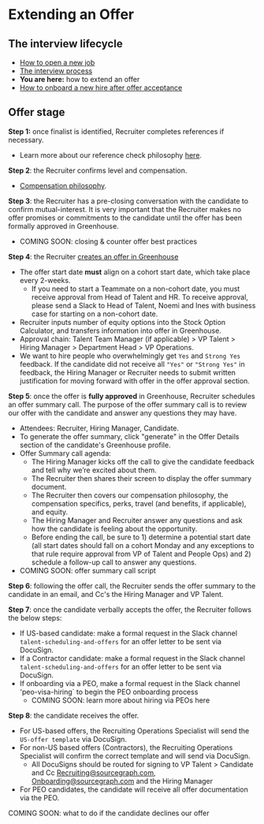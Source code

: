 # Extending an Offer

## The interview lifecycle

- [How to open a new job](./opening_a_new_job.md)
- [The interview process](./interview_process.md)
- **You are here:** how to extend an offer
- [How to onboard a new hire after offer acceptance](./after_the_offer.md)

## Offer stage

**Step 1:** once finalist is identified, Recruiter completes references if necessary.
- Learn more about our reference check philosophy [here](process/reference_check_questions.md).

**Step 2**: the Recruiter confirms level and compensation.

- [Compensation philosophy](../../../benefits-pay-perks/pay-expenses/compensation/index.md#components-of-compensation).

**Step 3**: the Recruiter has a pre-closing conversation with the candidate to confirm mutual-interest. It is very important that the Recruiter makes no offer promises or commitments to the candidate until the offer has been formally approved in Greenhouse.

- COMING SOON: closing & counter offer best practices

**Step 4**: the Recruiter [creates an offer in Greenhouse](https://support.greenhouse.io/hc/en-us/articles/200721744-Create-offer)

- The offer start date **must** align on a cohort start date, which take place every 2-weeks.
  - If you need to start a Teammate on a non-cohort date, you must receive approval from Head of Talent and HR. To receive approval, please send a Slack to Head of Talent, Noemi and Ines with business case for starting on a non-cohort date.
- Recruiter inputs number of equity options into the Stock Option Calculator, and transfers information into offer in Greenhouse.
- Approval chain: Talent Team Manager (if applicable) > VP Talent > Hiring Manager > Department Head > VP Operations.
- We want to hire people who overwhelmingly get `Yes` and `Strong Yes` feedback. If the candidate did not receive all `"Yes"` or `"Strong Yes"` in feedback, the Hiring Manager or Recruiter needs to submit written justification for moving forward with offer in the offer approval section.

**Step 5**: once the offer is **fully approved** in Greenhouse, Recruiter schedules an offer summary call. The purpose of the offer summary call is to review our offer with the candidate and answer any questions they may have.

- Attendees: Recruiter, Hiring Manager, Candidate.
- To generate the offer summary, click "generate" in the Offer Details section of the candidate's Greenhouse profile.
- Offer Summary call agenda:
  - The Hiring Manager kicks off the call to give the candidate feedback and tell why we’re excited about them.
  - The Recruiter then shares their screen to display the offer summary document.
  - The Recruiter then covers our compensation philosophy, the compensation specifics, perks, travel (and benefits, if applicable), and equity.
  - The Hiring Manager and Recruiter answer any questions and ask how the candidate is feeling about the opportunity.
  - Before ending the call, be sure to 1) determine a potential start date (all start dates should fall on a cohort Monday and any exceptions to that rule require approval from VP of Talent and People Ops) and 2) schedule a follow-up call to answer any questions.
- COMING SOON: offer summary call script

**Step 6**: following the offer call, the Recruiter sends the offer summary to the candidate in an email, and Cc's the Hiring Manager and VP Talent.

**Step 7**: once the candidate verbally accepts the offer, the Recruiter follows the below steps:

- If US-based candidate: make a formal request in the Slack channel `talent-scheduling-and-offers` for an offer letter to be sent via DocuSign.
- If a Contractor candidate: make a formal request in the Slack channel `talent-scheduling-and-offers` for an offer letter to be sent via DocuSign.
- If onboarding via a PEO, make a formal request in the Slack channel 'peo-visa-hiring` to begin the PEO onboarding process
  - COMING SOON: learn more about hiring via PEOs here

**Step 8**: the candidate receives the offer.

- For US-based offers, the Recruiting Operations Specialist will send the `US-offer template` via DocuSign.
- For non-US based offers (Contractors), the Recruiting Operations Specialist will confirm the correct template and will send via DocuSign.
  - All DocuSigns should be routed for signing to VP Talent > Candidate and Cc Recruiting@sourcegraph.com, Onboarding@sourcegraph.com and the Hiring Manager
- For PEO candidates, the candidate will receive all offer documentation via the PEO.

COMING SOON: what to do if the candidate declines our offer
